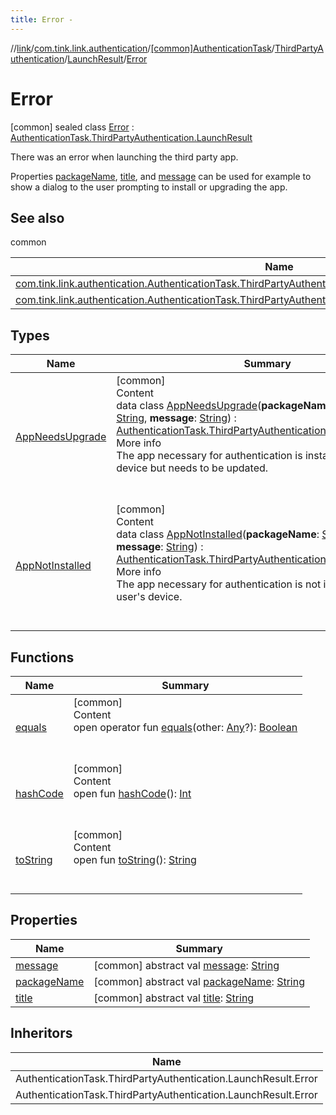 ```yaml
---
title: Error -
---
```

//[link](../../../../../index.md)/[com.tink.link.authentication](../../../../index.md)/[[common]AuthenticationTask](../../../index.md)/[ThirdPartyAuthentication](../../index.md)/[LaunchResult](../index.md)/[Error](index.md)



# Error  
 [common] sealed class [Error](index.md) : [AuthenticationTask.ThirdPartyAuthentication.LaunchResult](../index.md)

There was an error when launching the third party app.



Properties [packageName](package-name.md), [title](title.md), and [message](message.md) can be used for example to show a dialog to the user prompting to install or upgrading the app.

   


## See also  
  
common  
  
|  Name|  Summary| 
|---|---|
| <a name="com.tink.link.authentication/AuthenticationTask.ThirdPartyAuthentication.LaunchResult.Error///PointingToDeclaration/"></a>[com.tink.link.authentication.AuthenticationTask.ThirdPartyAuthentication.LaunchResult.Error.AppNotInstalled](-app-not-installed/index.md)| <a name="com.tink.link.authentication/AuthenticationTask.ThirdPartyAuthentication.LaunchResult.Error///PointingToDeclaration/"></a>
| <a name="com.tink.link.authentication/AuthenticationTask.ThirdPartyAuthentication.LaunchResult.Error///PointingToDeclaration/"></a>[com.tink.link.authentication.AuthenticationTask.ThirdPartyAuthentication.LaunchResult.Error.AppNeedsUpgrade](-app-needs-upgrade/index.md)| <a name="com.tink.link.authentication/AuthenticationTask.ThirdPartyAuthentication.LaunchResult.Error///PointingToDeclaration/"></a>
  


## Types  
  
|  Name|  Summary| 
|---|---|
| <a name="com.tink.link.authentication/AuthenticationTask.ThirdPartyAuthentication.LaunchResult.Error.AppNeedsUpgrade///PointingToDeclaration/"></a>[AppNeedsUpgrade](-app-needs-upgrade/index.md)| <a name="com.tink.link.authentication/AuthenticationTask.ThirdPartyAuthentication.LaunchResult.Error.AppNeedsUpgrade///PointingToDeclaration/"></a>[common]  <br>Content  <br>data class [AppNeedsUpgrade](-app-needs-upgrade/index.md)(**packageName**: [String](https://kotlinlang.org/api/latest/jvm/stdlib/kotlin/-string/index.html), **title**: [String](https://kotlinlang.org/api/latest/jvm/stdlib/kotlin/-string/index.html), **message**: [String](https://kotlinlang.org/api/latest/jvm/stdlib/kotlin/-string/index.html)) : [AuthenticationTask.ThirdPartyAuthentication.LaunchResult.Error](index.md)  <br>More info  <br>The app necessary for authentication is installed on the users device but needs to be updated.  <br><br><br>
| <a name="com.tink.link.authentication/AuthenticationTask.ThirdPartyAuthentication.LaunchResult.Error.AppNotInstalled///PointingToDeclaration/"></a>[AppNotInstalled](-app-not-installed/index.md)| <a name="com.tink.link.authentication/AuthenticationTask.ThirdPartyAuthentication.LaunchResult.Error.AppNotInstalled///PointingToDeclaration/"></a>[common]  <br>Content  <br>data class [AppNotInstalled](-app-not-installed/index.md)(**packageName**: [String](https://kotlinlang.org/api/latest/jvm/stdlib/kotlin/-string/index.html), **title**: [String](https://kotlinlang.org/api/latest/jvm/stdlib/kotlin/-string/index.html), **message**: [String](https://kotlinlang.org/api/latest/jvm/stdlib/kotlin/-string/index.html)) : [AuthenticationTask.ThirdPartyAuthentication.LaunchResult.Error](index.md)  <br>More info  <br>The app necessary for authentication is not installed on the user's device.  <br><br><br>


## Functions  
  
|  Name|  Summary| 
|---|---|
| <a name="kotlin/Any/equals/#kotlin.Any?/PointingToDeclaration/"></a>[equals](../../../../../com.tink.service.user/[common]-user-profile-service-impl/index.md#%5Bkotlin%2FAny%2Fequals%2F%23kotlin.Any%3F%2FPointingToDeclaration%2F%5D%2FFunctions%2F1647702525)| <a name="kotlin/Any/equals/#kotlin.Any?/PointingToDeclaration/"></a>[common]  <br>Content  <br>open operator fun [equals](../../../../../com.tink.service.user/[common]-user-profile-service-impl/index.md#%5Bkotlin%2FAny%2Fequals%2F%23kotlin.Any%3F%2FPointingToDeclaration%2F%5D%2FFunctions%2F1647702525)(other: [Any](https://kotlinlang.org/api/latest/jvm/stdlib/kotlin/-any/index.html)?): [Boolean](https://kotlinlang.org/api/latest/jvm/stdlib/kotlin/-boolean/index.html)  <br><br><br>
| <a name="kotlin/Any/hashCode/#/PointingToDeclaration/"></a>[hashCode](../../../../../com.tink.service.user/[common]-user-profile-service-impl/index.md#%5Bkotlin%2FAny%2FhashCode%2F%23%2FPointingToDeclaration%2F%5D%2FFunctions%2F1647702525)| <a name="kotlin/Any/hashCode/#/PointingToDeclaration/"></a>[common]  <br>Content  <br>open fun [hashCode](../../../../../com.tink.service.user/[common]-user-profile-service-impl/index.md#%5Bkotlin%2FAny%2FhashCode%2F%23%2FPointingToDeclaration%2F%5D%2FFunctions%2F1647702525)(): [Int](https://kotlinlang.org/api/latest/jvm/stdlib/kotlin/-int/index.html)  <br><br><br>
| <a name="kotlin/Any/toString/#/PointingToDeclaration/"></a>[toString](../../../../../com.tink.service.user/[common]-user-profile-service-impl/index.md#%5Bkotlin%2FAny%2FtoString%2F%23%2FPointingToDeclaration%2F%5D%2FFunctions%2F1647702525)| <a name="kotlin/Any/toString/#/PointingToDeclaration/"></a>[common]  <br>Content  <br>open fun [toString](../../../../../com.tink.service.user/[common]-user-profile-service-impl/index.md#%5Bkotlin%2FAny%2FtoString%2F%23%2FPointingToDeclaration%2F%5D%2FFunctions%2F1647702525)(): [String](https://kotlinlang.org/api/latest/jvm/stdlib/kotlin/-string/index.html)  <br><br><br>


## Properties  
  
|  Name|  Summary| 
|---|---|
| <a name="com.tink.link.authentication/AuthenticationTask.ThirdPartyAuthentication.LaunchResult.Error/message/#/PointingToDeclaration/"></a>[message](message.md)| <a name="com.tink.link.authentication/AuthenticationTask.ThirdPartyAuthentication.LaunchResult.Error/message/#/PointingToDeclaration/"></a> [common] abstract val [message](message.md): [String](https://kotlinlang.org/api/latest/jvm/stdlib/kotlin/-string/index.html)   <br>
| <a name="com.tink.link.authentication/AuthenticationTask.ThirdPartyAuthentication.LaunchResult.Error/packageName/#/PointingToDeclaration/"></a>[packageName](package-name.md)| <a name="com.tink.link.authentication/AuthenticationTask.ThirdPartyAuthentication.LaunchResult.Error/packageName/#/PointingToDeclaration/"></a> [common] abstract val [packageName](package-name.md): [String](https://kotlinlang.org/api/latest/jvm/stdlib/kotlin/-string/index.html)   <br>
| <a name="com.tink.link.authentication/AuthenticationTask.ThirdPartyAuthentication.LaunchResult.Error/title/#/PointingToDeclaration/"></a>[title](title.md)| <a name="com.tink.link.authentication/AuthenticationTask.ThirdPartyAuthentication.LaunchResult.Error/title/#/PointingToDeclaration/"></a> [common] abstract val [title](title.md): [String](https://kotlinlang.org/api/latest/jvm/stdlib/kotlin/-string/index.html)   <br>


## Inheritors  
  
|  Name| 
|---|
| <a name="com.tink.link.authentication/AuthenticationTask.ThirdPartyAuthentication.LaunchResult.Error.AppNotInstalled///PointingToDeclaration/"></a>AuthenticationTask.ThirdPartyAuthentication.LaunchResult.Error
| <a name="com.tink.link.authentication/AuthenticationTask.ThirdPartyAuthentication.LaunchResult.Error.AppNeedsUpgrade///PointingToDeclaration/"></a>AuthenticationTask.ThirdPartyAuthentication.LaunchResult.Error


